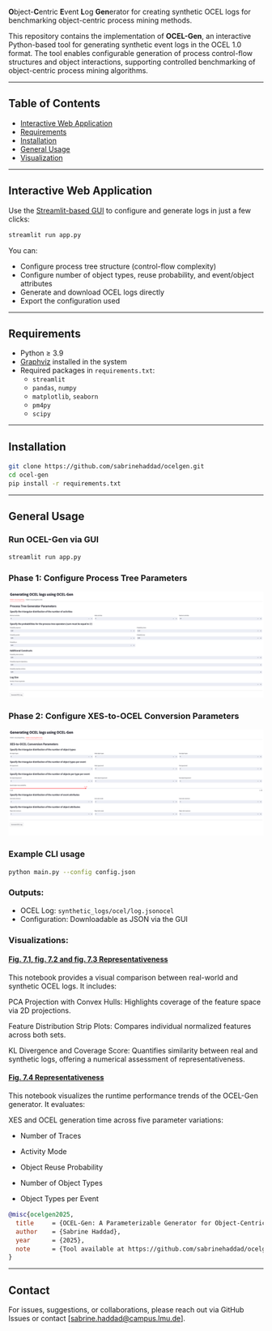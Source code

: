 
**O**bject-**C**entric **E**vent **L**og **Gen**erator for creating synthetic OCEL logs for benchmarking object-centric process mining methods.

This repository contains the implementation of **OCEL-Gen**, an interactive Python-based tool for generating synthetic event logs in the OCEL 1.0 format. The tool enables configurable generation of process control-flow structures and object interactions, supporting controlled benchmarking of object-centric process mining algorithms.

---

## Table of Contents

- [ Interactive Web Application](#interactive-web-application)
- [ Requirements](#requirements)
- [ Installation](#installation)
- [ General Usage](#general-usage)
- [ Visualization](#visualization)


---

## Interactive Web Application

Use the [Streamlit-based GUI](https://streamlit.io) to configure and generate logs in just a few clicks:

```bash
streamlit run app.py
```

You can:
- Configure process tree structure (control-flow complexity)
- Configure number of object types, reuse probability, and event/object attributes
- Generate and download OCEL logs directly
- Export the configuration used

---

## Requirements

- Python ≥ 3.9  
- [Graphviz](https://graphviz.org/download/) installed in the system  
- Required packages in `requirements.txt`:
  - `streamlit`
  - `pandas`, `numpy`
  - `matplotlib`, `seaborn`
  - `pm4py`
  - `scipy`

---

## Installation

```bash
git clone https://github.com/sabrinehaddad/ocelgen.git
cd ocel-gen
pip install -r requirements.txt
```

---

## General Usage

### Run OCEL-Gen via GUI

```bash
streamlit run app.py
```
###  Phase 1: Configure Process Tree Parameters
![Phase 1](screenshots/phase1.png)

###  Phase 2: Configure XES-to-OCEL Conversion Parameters
![Phase 2](screenshots/phase2.png)


### Example CLI usage

```bash
python main.py --config config.json
```

### Outputs:
- OCEL Log: `synthetic_logs/ocel/log.jsonocel`
- Configuration: Downloadable as JSON via the GUI

### Visualizations:
#### [Fig.  7.1, fig. 7.2 and fig. 7.3 Representativeness](notebooks/representativeness.ipynb)
This notebook provides a visual comparison between real-world and synthetic OCEL logs. It includes:

PCA Projection with Convex Hulls: Highlights coverage of the feature space via 2D projections.

Feature Distribution Strip Plots: Compares individual normalized features across both sets.

KL Divergence and Coverage Score: Quantifies similarity between real and synthetic logs, offering a numerical assessment of representativeness.


#### [Fig.  7.4 Representativeness](notebooks/runtime.ipynb)
This notebook visualizes the runtime performance trends of the OCEL-Gen generator. It evaluates:

XES and OCEL generation time across five parameter variations:

- Number of Traces

- Activity Mode

- Object Reuse Probability

- Number of Object Types

- Object Types per Event
```bibtex
@misc{ocelgen2025,
  title     = {OCEL-Gen: A Parameterizable Generator for Object-Centric Event Logs},
  author    = {Sabrine Haddad},
  year      = {2025},
  note      = {Tool available at https://github.com/sabrinehaddad/ocelgen}
}
```

---

## Contact

For issues, suggestions, or collaborations, please reach out via GitHub Issues or contact [sabrine.haddad@campus.lmu.de].
